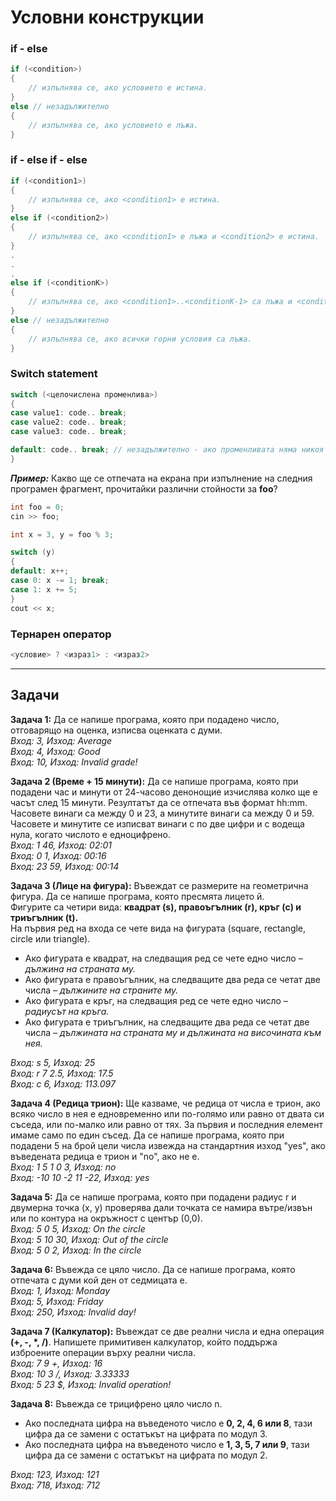 # Условни конструкции

### if - else
```c++
if (<condition>)  
{  
	// изпълнява се, ако условието е истина.  
}  
else // незадължително  
{
	// изпълнява се, ако условието е лъжа.  
}  
```

### if - else if - else
```c++
if (<condition1>)  
{  
	// изпълнява се, ако <condition1> е истина.   
}  
else if (<condition2>)  
{  
	// изпълнява се, ако <condition1> е лъжа и <condition2> е истина.  
}  
.
.
.
else if (<conditionK>)  
{  
	// изпълнява се, ако <condition1>..<conditionK-1> са лъжа и <conditionК> е истина.  
}  
else // незадължително  
{  
	// изпълнява се, ако всички горни условия са лъжа.  
}  
```

### Switch statement
```c++
switch (<целочислена променлива>)
{
case value1: code.. break;
case value2: code.. break;
case value3: code.. break;

default: code.. break; // незадължително - ако променливата няма никоя от изредените стойности
}
```

***Пример:*** Какво ще се отпечата на екрана при изпълнение на следния програмен фрагмент, прочитайки различни стойности за **foo**?
```c++
int foo = 0;
cin >> foo;

int x = 3, y = foo % 3;

switch (y)
{
default: x++;
case 0: x -= 1; break;
case 1: x += 5;
}
cout << x;
```

### Тернарен оператор
```c++
<условие> ? <израз1> : <израз2>
```

---

## Задачи

**Задача 1:** Да се напише програма, която при подадено число, отговарящо на оценка, изписва оценката с думи.  
*Вход: 3, Изход: Average  
Вход: 4, Изход: Good  
Вход: 10, Изход: Invalid grade!*  

**Задача 2 (Време + 15 минути):** Да се напише програма, която при подадени час и минути от 24-часово денонощие изчислява колко ще е часът след 15 минути. Резултатът да се отпечата във формат hh:mm. Часовете винаги са между 0 и 23, а минутите винаги са между 0 и 59. Часовете и минутите се изписват винаги с по две цифри и с водеща нула, когато числото е едноцифрено.  
*Вход: 1 46, Изход: 02:01  
Вход: 0 1, Изход: 00:16  
Вход: 23 59, Изход: 00:14*  

**Задача 3 (Лице на фигура):** Въвеждат се размерите на геометрична фигура. Да се напише програма, която пресмята лицето й.  
Фигурите са четири вида: **квадрат (s), правоъгълник (r), кръг (c) и триъгълник (t).**   
На първия ред на входа се чете вида на фигурата (square, rectangle, circle или triangle).  
- Ако фигурата е квадрат, на следващия ред се чете едно число – *дължина на страната му.*   
- Ако фигурата е правоъгълник, на следващите два реда се четат две числа – *дължините на страните му.*  
- Ако фигурата е кръг, на следващия ред се чете едно число – *радиусът на кръга.*  
- Ако фигурата е триъгълник, на следващите два реда се четат две числа – *дължината на страната му и дължината на височината към нея.*

*Вход: s 5, Изход: 25  
Вход: r 7 2.5, Изход: 17.5  
Вход: c 6, Изход: 113.097*  

**Задача 4 (Редица трион):** Ще казваме, че редица от числа е трион, ако всяко число в нея е едновременно или по-голямо или равно от двата си съседа, или по-малко или равно от тях. За първия и последния елемент имаме само по един съсед. Да се напише програма, която при подадени 5 на брой цели числа извежда на стандартния изход "yes", ако въведената редица е трион и "no", ако не е.  
*Вход: 1 5 1 0 3, Изход: no  
Вход: -10 10 -2 11 -22, Изход: yes*  

**Задача 5:** Да се напише програма, която при подадени радиус r и двумерна точка (х, у) проверява дали точката се намира вътре/извън или по контура на окръжност с център (0,0).  
*Вход: 5 0 5, Изход: On the circle  
Вход: 5 10 30, Изход: Out of the circle  
Вход: 5 0 2, Изход: In the circle*  

**Задача 6:** Въвежда се цяло число. Да се напише програма, която отпечата с думи кой ден от седмицата е.  
*Вход: 1, Изход: Monday  
Вход: 5, Изход: Friday  
Вход: 250, Изход: Invalid day!*  

**Задача 7 (Калкулатор):** Въвеждат се две реални числа и една операция **(+, -, *, /)**. Напишете примитивен калкулатор, който поддържа изброените операции върху реални числа.  
*Вход: 7 9 +, Изход: 16  
Вход: 10 3 /, Изход: 3.33333  
Вход: 5 23 $, Изход: Invalid operation!*  

**Задача 8:** Въвежда се трицифрено цяло число n.  
- Ако последната цифра на въведеното число е **0, 2, 4, 6 или 8**, тази цифра да се замени с остатъкът на цифрата по модул 3.  
- Ако последната цифра на въведеното число е  **1, 3, 5, 7 или 9**, тази цифра да се замени с остатъкът на цифрата по модул 2.

*Вход: 123, Изход: 121  
Вход: 718, Изход: 712*
